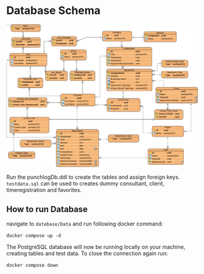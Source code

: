 # Database Schema

![Database Skema](../database/resources/database.png)

Run the punchlogDb.ddl to create the tables and assign foreign keys.
<br>
`testdata.sql` can be used to creates dummy consultant, client, timeregistration and favorites.

## How to run Database

navigate to `datebase/Data` and run following docker command:

```
docker compose up -d
```

The PostgreSQL database will now be running locally on your machine, creating tables and test data.
To close the connection again run:

```
docker compose down
```
